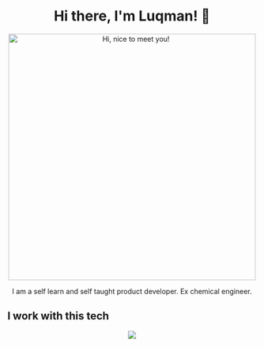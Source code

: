 <h1 align="center">Hi there, I'm Luqman! 👋</h1>
<p align="center">
<img src="https://media.giphy.com/media/3Q2hJ4FLN1UvS/giphy.gif" width=500px title="Hi, nice to meet you!">
</p>
<p align="center">I am a self learn and self taught product developer. Ex chemical engineer.</p>

## I work with this tech
<p align="center">
  <a href="#">
    <img src="https://skillicons.dev/icons?i=html,css,js,react,nodejs,express,mongodb,git,vscode alt="HTML, CSS, JavaScript, React, Node.js ,Express.js, MongoDB, Git, VS Code" />
  </a>
</p>

<!-- ## My stats
<p align="center"><a href="#">
    <img src="https://github-readme-stats.vercel.app/api?username=luhamoza&theme=onedark&show_icons=true&hide_rank=true&custom_title=Stats&count_private=true&hide_border=true&hide=issues&line_height=24&bg_color=0d1117" alt="Github stats" />
    <img src="https://github-readme-stats.vercel.app/api/top-langs/?username=luhamoza&layout=compact&theme=onedark&count_private=true&hide_border=true&bg_color=0d1117" alt="Top Langs">
</a></p> -->


